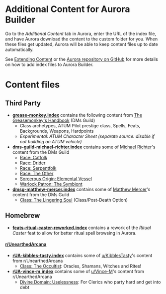 # Additional Content for Aurora Builder

Go to the _Additional Content_ tab in Aurora, enter the URL of the index file, and have Aurora download the content to the custom folder for you. When these files get updated, Aurora will be able to keep content files up to date automatically. 

See [Extending Content](https://aurorabuilder.com/content) or the [Aurora repository on GitHub](https://github.com/aurorabuilder/elements) for more details on how to add index files to Aurora Builder.


# Content files

## Third Party

  - **[grease-monkey.index](https://raw.githubusercontent.com/mol-tres/AURORAS/master/THIRD_PARTY/GREASEMONKEY/grease-monkey.index)** contains the following content from [The Greasemonkey's Handbook](https://www.dmsguild.com/product/259520/) (DMs Guild)
    - Class archetypes, ATUM Pilot prestige class, Spells, Feats, Backgrounds, Weapons, Hardpoints
	- _Experimental: ATUM Character Sheet (separate source: disable if not building an ATUM vehicle)_
  - **[dms-guild-michael-richter.index](https://raw.githubusercontent.com/mol-tres/AURORAS/master/THIRD_PARTY/dmsg-michael-richter/dmsg-michael-richter.index)** contains some of [Michael Richter](https://www.dmsguild.com/browse.php?author=Michael%20Richter)'s content from the DMs Guild
    - [Race: Catfolk](https://www.dmsguild.com/product/182902/Race-Catfolk-5e)
    - [Race: Drider](https://www.dmsguild.com/product/199828/Race-Drider-5e)
    - [Race: Serpentfolk](https://www.dmsguild.com/product/183775/Race-Serpentfolk-Naga-Lamia)
    - [Race: The Other](https://www.dmsguild.com/product/252083/Race-The-Other-5e)
    - [Sorcerous Origin: Elemental Vessel](https://www.dmsguild.com/product/182673/Sorcerous-Origin-Elemental-Vessel-5e)
    - [Warlock Patron: The Symbiont](https://www.dmsguild.com/product/182342/Warlock-Patron-The-Symbiont-5e)
  - **[dmsg-matthew-mercer.index](https://raw.githubusercontent.com/mol-tres/AURORAS/master/THIRD_PARTY/dmsg-matthew-mercer/dmsg-matthew-mercer.index)** contains some of [Matthew Mercer](https://www.dmsguild.com/browse.php?author=Matthew%20Mercer)'s content from the DMs Guild
    - [Class: The Lingering Soul](https://www.dmsguild.com/product/226513/The-Lingering-Soul--Class-PostDeath-Option) (Class/Post-Death Option)
	
## Homebrew
	
  - **[feats-ritual-caster-reworked.index](https://raw.githubusercontent.com/mol-tres/AURORAS/master/HOMEBREW/RITUALCASTER/feats-ritual-caster-reworked.index)** contains a rework of the _Ritual Caster_ feat to allow for better ritual spell browsing in Aurora.

#### [r/UnearthedArcana](https://www.reddit.com/r/UnearthedArcana/)
  - **[rUA-kibbles-tasty.index](https://raw.githubusercontent.com/mol-tres/AURORAS/master/REDDIT_UA/KIBBLES_TASTY/rUA-kibbles-tasty.index)** contains some of [u/KibblesTasty](https://www.reddit.com/user/KibblesTasty/)'s content from r/UnearthedArcana
    - [Class: The Occultist](https://www.reddit.com/r/UnearthedArcana/comments/ikh0d5/occultist_10_by_kibblestasty_oracles_shamans/): Oracles, Shamans, Witches and Rites!
  - **[rUA-vince-m.index](https://raw.githubusercontent.com/mol-tres/AURORAS/master/REDDIT_UA/VINCE_M/rUA-vince-m.index)** contains some of [u/Vince-M](https://www.reddit.com/user/Vince-M/)'s content from r/UnearthedArcana
    - [Divine Domain: Uselessness](https://www.reddit.com/r/UnearthedArcana/comments/idzfmh/the_uselessness_domain_for_clerics_who_party_hard/): For Clerics who party hard and get into debt